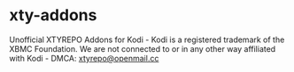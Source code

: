 # xty-addons
Unofficial XTYREPO Addons for Kodi - Kodi is a registered trademark of the XBMC Foundation. We are not connected to or in any other way affiliated with Kodi - DMCA: xtyrepo@openmail.cc
